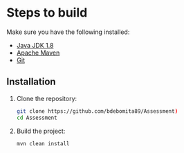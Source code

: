 # Steps to build

Make sure you have the following installed:

- [Java JDK 1.8](https://adoptopenjdk.net/)  
- [Apache Maven](https://maven.apache.org/install.html)  
- [Git](https://git-scm.com/)

## Installation

1. Clone the repository:
    ```bash
    git clone https://github.com/bdebomita89/Assessment)
    cd Assessment
    ```

2. Build the project:
    ```bash
    mvn clean install
    ```

